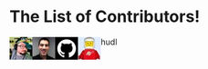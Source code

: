 # The List of Contributors!

<img src='portraits/codeimpossible.png' title='codeimpossible' align='left' />
<img src='portraits/jbubriski.png' title='jbubriski' align='left' />
<img src='portraits/github.png' title='github' align='left' />
<img src='portraits/LosManos.png' title='LosManos' align='left' />
hudl
